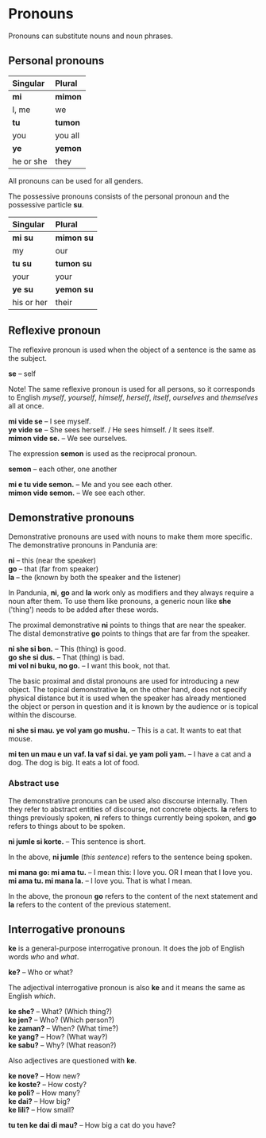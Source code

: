 # Pronouns

Pronouns can substitute nouns and noun phrases.

## Personal pronouns

| Singular    | Plural       |
|:------------|:-------------|
| **mi**      | **mimon**    |
| I, me       | we           |
| **tu**      | **tumon**    |
| you         | you all      |
| **ye**      | **yemon**    |
| he or she   | they         |

All pronouns can be used for all genders.

The possessive pronouns consists of the personal pronoun and the possessive particle
**su**.

| Singular    | Plural       |
|:------------|:-------------|
| **mi su**   | **mimon su** |
| my          | our          |
| **tu su**   | **tumon su** |
| your        | your         |
| **ye su**   | **yemon su** |
| his or her  | their        |


## Reflexive pronoun

The reflexive pronoun is used when the object of a sentence is the same as the subject.

**se**
– self

Note! The same reflexive pronoun is used for all persons,
so it corresponds to English _myself_, _yourself_, _himself_, _herself_, _itself_, _ourselves_ and _themselves_ all at once.

**mi vide se**
– I see myself.  
**ye vide se**
– She sees herself. / He sees himself. / It sees itself.  
**mimon vide se.**
– We see ourselves.

The expression **semon** is used as the reciprocal pronoun.

**semon**
– each other, one another

**mi e tu vide semon.**
– Me and you see each other.  
**mimon vide semon.**
– We see each other.


## Demonstrative pronouns

Demonstrative pronouns are used with nouns to make them more specific.
The demonstrative pronouns in Pandunia are:

**ni**
– this (near the speaker)  
**go**
– that (far from speaker)  
**la**
– the (known by both the speaker and the listener)

In Pandunia, **ni**, **go** and **la** work only as modifiers
and they always require a noun after them.
To use them like pronouns, a generic noun like
**she**
('thing') needs to be added after these words.

The proximal demonstrative
**ni**
points to things that are near the speaker.
The distal demonstrative
**go**
points to things that are far from the speaker.

**ni she si bon.**
– This (thing) is good.  
**go she si dus.**
– That (thing) is bad.  
**mi vol ni buku, no go.**
– I want this book, not that.

The basic proximal and distal pronouns are used for introducing a new object.
The topical demonstrative **la**, on the other hand,
does not specify physical distance
but it is used when the speaker has already mentioned the object or person in question
and it is known by the audience or is topical within the discourse.

**ni she si mau. ye vol yam go mushu.**
– This is a cat. It wants to eat that mouse.

**mi ten un mau e un vaf. la vaf si dai. ye yam poli yam.**
– I have a cat and a dog. The dog is big. It eats a lot of food.


### Abstract use

The demonstrative pronouns can be used also discourse internally.
Then they refer to abstract entities of discourse, not concrete objects.
**la** refers to things previously spoken,
**ni** refers to things currently being spoken,
and **go** refers to things about to be spoken.

**ni jumle si korte.**
– This sentence is short.

In the above, **ni jumle** (_this sentence_) refers to the sentence being spoken.

**mi mana go: mi ama tu.**
– I mean this: I love you. OR I mean that I love you.  
**mi ama tu. mi mana la.**
– I love you. That is what I mean.

In the above, the pronoun **go** refers to the content of the next statement
and **la** refers to the content of the previous statement.


## Interrogative pronouns

**ke** is a general-purpose interrogative pronoun.
It does the job of English words _who_ and _what_.

**ke?**
– Who or what?  

The adjectival interrogative pronoun is also **ke**
and it means the same as English _which_.

**ke she?**
– What? (Which thing?)  
**ke jen?**
– Who? (Which person?)  
**ke zaman?**
– When? (What time?)  
**ke yang?** 
– How? (What way?)  
**ke sabu?**
– Why? (What reason?)

Also adjectives are questioned with **ke**.

**ke nove?**
– How new?  
**ke koste?**
– How costy?  
**ke poli?**
– How many?  
**ke dai?**
– How big?  
**ke lili?**
– How small?

**tu ten ke dai di mau?**
– How big a cat do you have?


